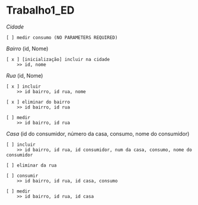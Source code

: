 # Trabalho1_ED

_Cidade_ 

	[ ] medir consumo (NO PARAMETERS REQUIRED)

_Bairro_ (id, Nome)

	[ x ] [inicialização] incluir na cidade
		>> id, nome


_Rua_ (id, Nome)

	[ x ] incluir 
		>> id bairro, id rua, nome

	[ x ] eliminar do bairro 
		>> id bairro, id rua

	[ ] medir 
		>> id bairro, id rua


_Casa_ (id do consumidor, número da casa, consumo, nome do consumidor)

	[ ] incluir 
		>> id bairro, id rua, id consumidor, num da casa, consumo, nome do consumidor
	
	[ ] eliminar da rua
	
	[ ] consumir 
		>> id bairro, id rua, id casa, consumo
	
	[ ] medir 
		>> id bairro, id rua, id casa
